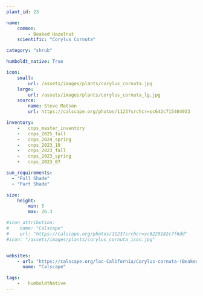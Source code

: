 ```yaml
---
plant_id: 23

name: 
    common: 
        - Beaked Hazelnut 
    scientific: "Corylus Cornuta" 

category: "shrub"

humboldt_native: True

icon: 
    small: 
        url: /assets/images/plants/corylus_cornuta.jpg 
    large: 
        url: /assets/images/plants/corylus_cornuta_lg.jpg 
    source: 
        name: Steve Matson 
        url: https://calscape.org/photos/1123?srchcr=sc642c715404933 

inventory: 
    -   cnps_master_inventory
    -   cnps_2025_fall
    -   cnps_2024_spring
    -   cnps_2023_10
    -   cnps_2023_fall
    -   cnps_2023_spring
    -   cnps_2023_07 

sun_requirements:
  - "Full Shade"
  - "Part Shade"

size:
    height: 
        min: 5
        max: 26.3

#icon_attribution:
#    name: "Calscape"
#    url: "https://calscape.org/photos/1123?srchcr=sc6229182c7f6dd"
#icon: "/assets/images/plants/corylus_cornuta_icon.jpg" 


websites:
    - url: "https://calscape.org/loc-California/Corylus-cornuta-(Beaked-Hazelnut)"
      name: "Calscape"

tags:  
    -   humboldtNative
---
```


